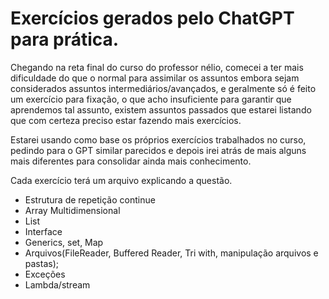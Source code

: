 # Exercícios gerados pelo ChatGPT para prática.

Chegando na reta final do curso do professor nélio, comecei a ter mais dificuldade do que o normal para assimilar os assuntos
embora sejam considerados assuntos intermediários/avançados, e geralmente só é feito um exercício para fixação, o que acho insuficiente
para garantir que aprendemos tal assunto, existem assuntos passados que estarei listando que com certeza preciso estar fazendo mais exercícios.

Estarei usando como base os próprios exercícios trabalhados no curso, pedindo para o GPT similar parecidos e depois irei atrás de mais alguns mais
diferentes para consolidar ainda mais conhecimento.

Cada exercício terá um arquivo explicando a questão.

- Estrutura de repetição continue
- Array Multidimensional
- List
- Interface
- Generics, set, Map
- Arquivos(FileReader, Buffered Reader, Tri with, manipulação arquivos e pastas);
- Exceções
- Lambda/stream